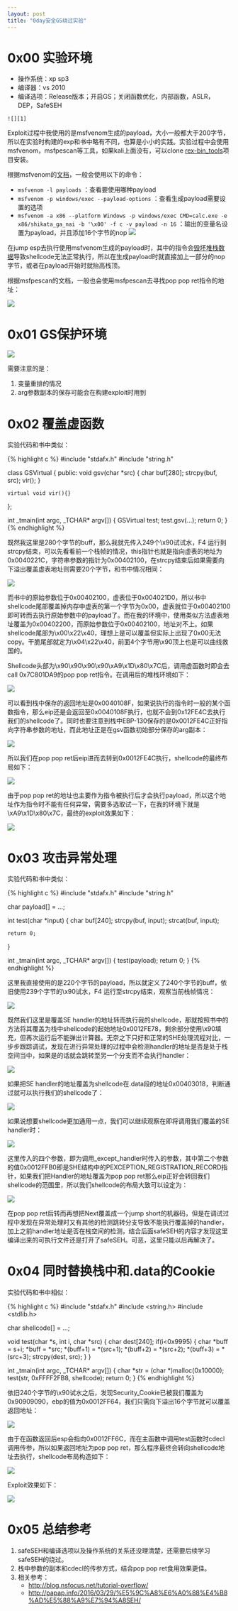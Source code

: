 ```yaml
---
layout: post
title: "0day安全GS绕过实验"
---
```


# 0x00 实验环境

* 操作系统：xp sp3
* 编译器：vs 2010
* 编译选项：Release版本；开启GS；关闭函数优化，内部函数，ASLR，DEP，SafeSEH

<!-- more -->

    ![][1]

Exploit过程中我使用的是msfvenom生成的payload，大小一般都大于200字节，所以在实验时构建的exp和书中略有不同，也算是小小的实践。实验过程中会使用msfvenom，msfpescan等工具，如果kali上面没有，可以clone [rex-bin_tools](https://github.com/rapid7/rex-bin_tools)项目安装。

根据msfvenom的[文档](https://www.offensive-security.com/metasploit-unleashed/msfvenom/)，一般会使用以下的命令：

* `msfvenom -l payloads` ：查看要使用哪种payload
* `msfvenom -p windows/exec --payload-options` ：查看生成payload需要设置的选项
* `msfvenom -a x86 --platform Windows -p windows/exec CMD=calc.exe -e x86/shikata_ga_nai -b '\x00' -f c -v payload -n 16` ：输出的变量名设置为payload，并且添加16个字节的nop
    ![][2]

在jump esp去执行使用msfvenom生成的payload时，其中的指令会[毁坏堆栈数据](http://www.programlife.net/win32-bind-port-shellcode.html)导致shellcode无法正常执行，所以在生成payload时就直接加上一部分的nop字节，或者在payload开始时就抬高栈顶。

根据msfpescan的文档，一般也会使用msfpescan去寻找pop pop ret指令的地址：

![][3]

# 0x01 GS保护环境

![][4]

需要注意的是：

1. 变量重排的情况
2. arg参数副本的保存可能会在构建exploit时用到

# 0x02 覆盖虚函数

实验代码和书中类似：

{% highlight c %}
#include "stdafx.h"
#include "string.h"


class GSVirtual
{
public:
	void gsv(char *src)
	{
		char buf[280];
		strcpy(buf, src);
		vir();
	}

	virtual void vir(){}
};

int _tmain(int argc, _TCHAR* argv[])
{
	GSVirtual test;
	test.gsv(…);
	return 0;
}
{% endhighlight %}

既然我这里是280个字节的buff，那么我就先传入249个\x90试试水，F4 运行到strcpy结束，可以先看看前一个栈帧的情况，this指针也就是指向虚表的地址为0x0040221C，字符串参数的指针为0x00402100，在strcpy结束后如果需要向下溢出覆盖虚表地址则需要20个字节，和书中情况相同：

![][5]

而书中的原始参数位于0x00402100，虚表位于0x004021D0，所以书中shellcode尾部覆盖掉内存中虚表的第一个字节为0x00，虚表就位于0x00402100即可转而去执行原始参数中的payload了。而在我的环境中，使用类似方法虚表地址覆盖为0x00402200，而原始参数位于0x00402100，地址对不上。如果shellcode尾部为\x00\x22\x40，理想上是可以覆盖但实际上出现了0x00无法copy。干脆尾部就定为\x04\x22\x40，前面4个字节用\x90顶上也是可以曲线救国的。

Shellcode头部为\x90\x90\x90\x90\xA9\x1D\x80\x7C后，调用虚函数时即会去call 0x7C801DA9的pop pop ret指令。在调用后的堆栈环境如下：

![][6]

可以看到栈中保存的返回地址是0x0040108F，如果说执行的指令时一般的某个函数指令，那么eip还是会返回至0x0040108F执行，也就不会到0x12FE4C去执行我们的shellcode了。同时也要注意到栈中EBP-130保存的是0x0012FE4C正好指向字符串参数的地址，而此地址正是在gsv函数初始部分保存的arg副本：

![][7]

所以我们在pop pop ret后eip进而去转到0x0012FE4C执行，shellcode的最终布局如下：

![][8]

由于pop pop ret的地址也主要作为指令被执行后才会执行payload，所以这个地址作为指令时不能有任何异常，需要多选取试一下，在我的环境下就是\xA9\x1D\x80\x7C，最终的exploit效果如下：

![][9]

# 0x03 攻击异常处理

实验代码和书中类似：

{% highlight c %}
#include "stdafx.h"
#include "string.h"


char payload[] = …;

int test(char *input)
{
	char buf[240];
	strcpy(buf, input);
	strcat(buf, input);

	return 0;
}

int _tmain(int argc, _TCHAR* argv[])
{
	test(payload);
	return 0;
}
{% endhighlight %}

这里我直接使用的是220个字节的payload，所以就定义了240个字节的buff，依旧使用239个字节的\x90试水，F4 运行至strcpy结束，观察当前栈帧情况：

![][10]

既然我们这里是覆盖SE handler的地址转而执行我的shellcode，那就按照书中的方法将其覆盖为栈中shellcode的起始地址0x0012FE78，剩余部分使用\x90填充，但再次运行后不能弹出计算器。无奈之下只好和正常的SHE处理流程对比，一步步跟踪调试，发现在进行异常处理的过程中会检测handler的地址是否是处于栈空间当中，如果是的话就会跳转至另一个分支而不会执行handler：

![][11]

如果把SE handler的地址覆盖为shellcode在.data段的地址0x00403018，判断通过就可以执行我们的shellcode了：

![][12]

如果说想要shellcode更加通用一点，我们可以继续观察在即将调用我们覆盖的SE handler时：

![][13]

这里传入的四个参数，即为调用_except_handler时传入的参数，其中第二个参数的值0x0012FFB0即是SHE结构中的PEXCEPTION_REGISTRATION_RECORD指针，如果我们把Handler的地址覆盖为pop pop ret那么eip正好会转回我们shellcode的范围里，所以我们shellcode的布局大致可以设定为：

![][14]

在pop pop ret后转而再想把Next覆盖成一个jump short的机器码，但是在调试过程中发现在异常处理时又有其他的检测跳转分支导致不能执行覆盖掉的handler，加上之前handler地址是否在栈空间的检测，结合后面safeSEH的内容才发现这里编译出来的可执行文件还是打开了safeSEH。可恶，这里只能以后再解决了。

# 0x04 同时替换栈中和.data的Cookie

实验代码和书中相似：

{% highlight c %}
#include "stdafx.h"
#include <string.h>
#include <stdlib.h>

char shellcode[] = …;

void test(char *s, int i, char *src)
{
	char dest[240];
	if(i<0x9995)
	{
		char *buff = s+i;
		*buff = *src;
		*(buff+1) = *(src+1);
		*(buff+2) = *(src+2);
		*(buff+3) = *(src+3);
		strcpy(dest, src);
	}
}

int _tmain(int argc, _TCHAR* argv[])
{
	char *str = (char *)malloc(0x10000);
	test(str, 0xFFFF2FB8, shellcode);
	return 0;
}
{% endhighlight %}

依旧240个字节的\x90试水之后，发现Security_Cookie已被我们覆盖为0x90909090，ebp的值为0x0012FF64，我们只需向下溢出16个字节就可以覆盖返回地址：

![][15]

由于在函数返回后esp会指向0x0012FF6C，而在主函数中调用test函数时cdecl调用传参，所以如果返回地址为pop pop ret，那么程序最终会转向shellcode地址去执行，shellcode布局构造如下：

![][16]

Exploit效果如下：

![][17]

# 0x05 总结参考

1. safeSEH和编译选项以及操作系统的关系还没理清楚，还需要后续学习safeSEH的绕过。
2. 栈中参数的副本和cdecl的传参方式，结合pop pop ret食用效果更佳。
3. 相关参考：
    * <http://blog.nsfocus.net/tutorial-overflow/>
    * <http://papap.info/2016/03/29/%E5%9C%A8%E6%A0%88%E4%B8%AD%E5%88%A9%E7%94%A8SEH/>

[1]:http://ojyzyrhpd.bkt.clouddn.com/20170919/1.png
[2]:http://ojyzyrhpd.bkt.clouddn.com/20170919/2.png
[3]:http://ojyzyrhpd.bkt.clouddn.com/20170919/3.png
[4]:http://ojyzyrhpd.bkt.clouddn.com/20170919/4.png
[5]:http://ojyzyrhpd.bkt.clouddn.com/20170919/5.png
[6]:http://ojyzyrhpd.bkt.clouddn.com/20170919/6.png
[7]:http://ojyzyrhpd.bkt.clouddn.com/20170919/7.png
[8]:http://ojyzyrhpd.bkt.clouddn.com/20170919/8.png
[9]:http://ojyzyrhpd.bkt.clouddn.com/20170919/9.png
[10]:http://ojyzyrhpd.bkt.clouddn.com/20170919/10.png
[11]:http://ojyzyrhpd.bkt.clouddn.com/20170919/11.png
[12]:http://ojyzyrhpd.bkt.clouddn.com/20170919/12.png
[13]:http://ojyzyrhpd.bkt.clouddn.com/20170919/13.png
[14]:http://ojyzyrhpd.bkt.clouddn.com/20170919/14.png
[15]:http://ojyzyrhpd.bkt.clouddn.com/20170919/15.png
[16]:http://ojyzyrhpd.bkt.clouddn.com/20170919/16.png
[17]:http://ojyzyrhpd.bkt.clouddn.com/20170919/17.png
